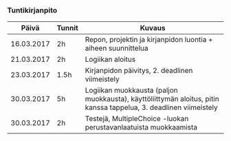 ### Tuntikirjanpito
Päivä | Tunnit | Kuvaus
------------------------ | --------- | --------
16.03.2017 | 2h | Repon, projektin ja kirjanpidon luontia + aiheen suunnittelua
21.03.2017 | 2h | Logiikan aloitus
23.03.2017 | 1.5h | Kirjanpidon päivitys, 2. deadlinen viimeistely
30.03.2017 | 5h | Logiikan muokkausta (paljon muokkausta), käyttöliittymän aloitus, pitin kanssa tappelua, 3. deadlinen viimeistely
30.03.2017 | 2h | Testejä, MultipleChoice -luokan perustavanlaatuista muokkaamista
